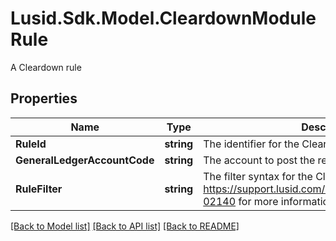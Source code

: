# Lusid.Sdk.Model.CleardownModuleRule
A Cleardown rule

## Properties

Name | Type | Description | Notes
------------ | ------------- | ------------- | -------------
**RuleId** | **string** | The identifier for the Cleardown Rule. | 
**GeneralLedgerAccountCode** | **string** | The account to post the residual P&amp;L to. | 
**RuleFilter** | **string** | The filter syntax for the Cleardown Rule. See https://support.lusid.com/knowledgebase/article/KA-02140 for more information on filter syntax. | 

[[Back to Model list]](../README.md#documentation-for-models) [[Back to API list]](../README.md#documentation-for-api-endpoints) [[Back to README]](../README.md)

